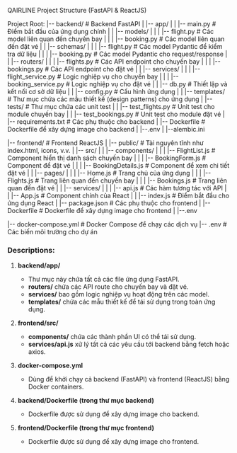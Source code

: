QAIRLINE Project Structure (FastAPI & ReactJS)

Project Root:
|-- backend/ # Backend FastAPI
| |-- app/
| | |-- main.py # Điểm bắt đầu của ứng dụng chính
| | |-- models/
| | | |-- flight.py # Các model liên quan đến chuyến bay
| | | |-- booking.py # Các model liên quan đến đặt vé
| | |-- schemas/
| | | |-- flight.py # Các model Pydantic để kiểm tra dữ liệu
| | | |-- booking.py # Các model Pydantic cho request/response
| | |-- routers/
| | | |-- flights.py # Các API endpoint cho chuyến bay
| | | |-- bookings.py # Các API endpoint cho đặt vé
| | |-- services/
| | | |-- flight_service.py # Logic nghiệp vụ cho chuyến bay
| | | |-- booking_service.py # Logic nghiệp vụ cho đặt vé
| | |-- db.py # Thiết lập và kết nối cơ sở dữ liệu
| | |-- config.py # Cấu hình ứng dụng
| | |-- templates/ # Thư mục chứa các mẫu thiết kế (design patterns) cho ứng dụng
| |-- tests/ # Thư mục chứa các unit test
| | |-- test_flights.py # Unit test cho module chuyến bay
| | |-- test_bookings.py # Unit test cho module đặt vé
| |-- requirements.txt # Các phụ thuộc cho backend
| |-- Dockerfile # Dockerfile để xây dựng image cho backend
| |--.env
| |--alembic.ini

|-- frontend/ # Frontend ReactJS
| |-- public/ # Tài nguyên tĩnh như index.html, icons, v.v.
| |-- src/
| | |-- components/
| | | |-- FlightList.js # Component hiển thị danh sách chuyến bay
| | | |-- BookingForm.js # Component để đặt vé
| | | |-- BookingDetails.js # Component để xem chi tiết đặt vé
| | |-- pages/
| | | |-- Home.js # Trang chủ của ứng dụng
| | | |-- Flights.js # Trang liên quan đến chuyến bay
| | | |-- Bookings.js # Trang liên quan đến đặt vé
| | |-- services/
| | | |-- api.js # Các hàm tương tác với API
| | |-- App.js # Component chính của React
| | |-- index.js # Điểm bắt đầu cho ứng dụng React
| |-- package.json # Các phụ thuộc cho frontend
| |-- Dockerfile # Dockerfile để xây dựng image cho frontend
| |--.env

|-- docker-compose.yml # Docker Compose để chạy các dịch vụ
|-- .env # Các biến môi trường cho dự án

### Descriptions:

1. **backend/app/**

   - Thư mục này chứa tất cả các file ứng dụng FastAPI.
   - **routers/** chứa các API route cho chuyến bay và đặt vé.
   - **services/** bao gồm logic nghiệp vụ hoạt động trên các model.
   - **templates/** chứa các mẫu thiết kế để tái sử dụng trong toàn ứng dụng.

2. **frontend/src/**

   - **components/** chứa các thành phần UI có thể tái sử dụng.
   - **services/api.js** xử lý tất cả các yêu cầu tới backend bằng fetch hoặc axios.

3. **docker-compose.yml**

   - Dùng để khởi chạy cả backend (FastAPI) và frontend (ReactJS) bằng Docker containers.

4. **backend/Dockerfile (trong thư mục backend)**

   - Dockerfile được sử dụng để xây dựng image cho backend.

5. **frontend/Dockerfile (trong thư mục frontend)**
   - Dockerfile được sử dụng để xây dựng image cho frontend.
